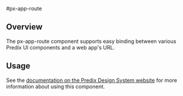#px-app-route

## Overview

The px-app-route component supports easy binding between various Predix UI components and a web app's URL.

## Usage

See the [documentation on the Predix Design System website](https://www.predix-ui.com/#/components/px-app-route/) for more information about using this component.
